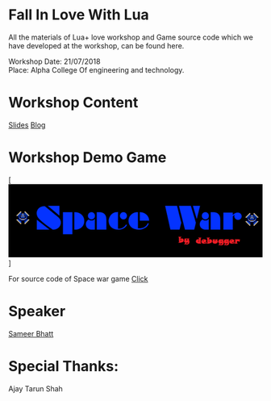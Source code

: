 # Fall In Love With Lua

All the materials of Lua+ love workshop and Game source code which we have developed at the workshop, can be found here.

Workshop Date: 21/07/2018</br>
Place: Alpha College Of engineering and technology.</br>

# Workshop Content

[Slides](https://github.com/TheTuringClub/Fall-In-Love-With-Lua/tree/master/content)
[Blog](https://medium.com/@bhattsameer/fall-in-love-with-lua-gujarats-first-lua-love2d-workshop-7d480f0333cd)

# Workshop Demo Game

[![DemoGame](https://github.com/TheTuringClub/Fall-In-Love-With-Lua/blob/master/demo-game.png)]

For source code of Space war game [Click](https://github.com/TheTuringClub/Fall-In-Love-With-Lua/tree/master/space-war-demo)

# Speaker

[Sameer Bhatt](https://github.com/bhattsameer)


# Special Thanks:

Ajay Tarun Shah 

